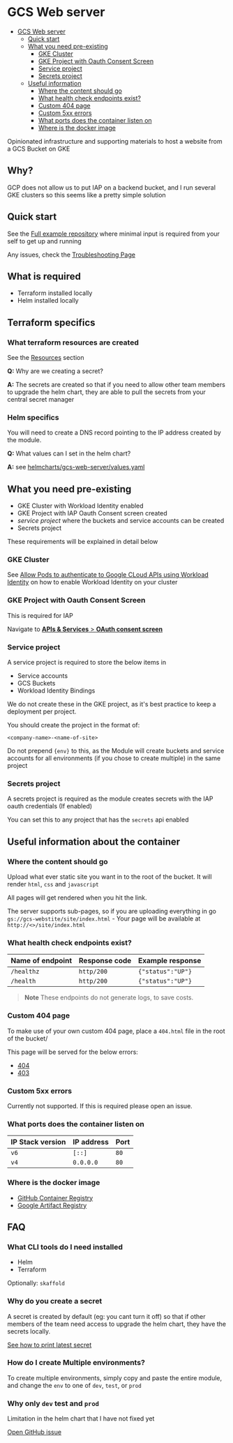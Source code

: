 # GCS Web server

<!-- TOC -->
* [GCS Web server](#gcs-web-server)
  * [Quick start](#quick-start)
  * [What you need pre-existing](#what-you-need-pre-existing)
    * [GKE Cluster](#gke-cluster)
    * [GKE Project with Oauth Consent Screen](#gke-project-with-oauth-consent-screen)
    * [Service project](#service-project)
    * [Secrets project](#secrets-project)
  * [Useful information](#useful-information)
    * [Where the content should go](#where-the-content-should-go)
    * [What health check endpoints exist?](#what-health-check-endpoints-exist)
    * [Custom 404 page](#custom-404-page)
    * [Custom 5xx errors](#custom-5xx-errors)
    * [What ports does the container listen on](#what-ports-does-the-container-listen-on)
    * [Where is the docker image](#where-is-the-docker-image)
<!-- TOC -->


Opinionated infrastructure and supporting materials to host a website from a GCS Bucket on GKE

## Why?

GCP does not allow us to put IAP on a backend bucket, and I run several GKE clusters so this seems like a pretty simple solution



## Quick start

See the [Full example repository](https://github.com/userbradley/gcs-web-server-example) where minimal input is required from your self
to get up and running

Any issues, check the [Troubleshooting Page](troubleshooting.md)

## What is required

* Terraform installed locally
* Helm installed locally

## Terraform specifics

### What terraform resources are created

See the [Resources](terraform/README.md#resources) section

**Q:** Why are we creating a secret?

**A:** The secrets are created so that if you need to allow other team members to upgrade the helm chart, they are able to pull
the secrets from your central secret manager

### Helm specifics

You will need to create a DNS record pointing to the IP address created by the module.

**Q:** What values can I set in the helm chart?

**A:** see [helmcharts/gcs-web-server/values.yaml](helmcharts/gcs-web-server/values.yaml)



## What you need pre-existing

* GKE Cluster with Workload Identity enabled
* GKE Project with IAP Oauth Consent screen created
* _service project_ where the buckets and service accounts can be created
* Secrets project

These requirements will be explained in detail below

### GKE Cluster

See [Allow Pods to authenticate to Google CLoud APIs using Workload Identity](https://cloud.google.com/kubernetes-engine/docs/how-to/workload-identity) on how to enable Workload Identity on your cluster

### GKE Project with Oauth Consent Screen

This is required for IAP

Navigate to [**APIs & Services** > **OAuth consent screen**](https://console.cloud.google.com/apis/credentials/consent)

### Service project

A service project is required to store the below items in

* Service accounts
* GCS Buckets
* Workload Identity Bindings

We do not create these in the GKE project, as it's best practice to keep a deployment per project.

You should create the project in the format of:

```shell
<company-name>-<name-of-site>
```

Do not prepend `{env}` to this, as the Module will create buckets and service accounts for all environments (if you chose to create multiple) in the same project


### Secrets project

A secrets project is required as the module creates secrets with the IAP oauth credentials (If enabled)

You can set this to any project that has the `secrets` api enabled


## Useful information about the container

### Where the content should go

Upload what ever static site you want in to the root of the bucket. It will render `html`, `css` and `javascript`

All pages will get rendered when you hit the link.

The server supports sub-pages, so if you are uploading everything in go `gs://gcs-webstite/site/index.html` - Your page will 
be available at `http://<>/site/index.html`

### What health check endpoints exist?

| Name of endpoint | Response code | Example response        |
|------------------|---------------|-------------------------|
| `/healthz`       | `http/200`    | `{"status":"UP"}`       |
| `/health`        | `http/200`    | `{"status":"UP"}`       |

> **Note**
> These endpoints do not generate logs, to save costs.

### Custom 404 page

To make use of your own custom 404 page, place a `404.html` file in the root of the bucket/ 

This page will be served for the below errors:

* [404](https://http.cat/404)
* [403](https://http.cat/403)

### Custom 5xx errors

Currently not supported. If this is required please open an issue.

### What ports does the container listen on

| IP Stack version | IP address | Port |
|------------------|------------|------|
| `v6`             | `[::]`     | `80` |
| `v4`             | `0.0.0.0`  | `80` |

### Where is the docker image

* [GitHub Container Registry](https://github.com/userbradley/gcs-web-server/pkgs/container/gcs-web-server)
* [Google Artifact Registry](https://console.cloud.google.com/artifacts/docker/breadnet-container-store/europe-west2/public/gcs-web-server)

## FAQ

### What CLI tools do I need installed

* Helm
* Terraform

Optionally: `skaffold`

###  Why do you create a secret

A secret is created by default (eg: you cant turn it off) so that if other members of the team need access to upgrade the helm chart,
they have the secrets locally.

[See how to print latest secret](https://documentation.breadnet.co.uk/cloud/gcp/print-secret-gcloud/)


### How do I create Multiple environments?

To create multiple environments, simply copy and paste the entire module, and change the `env` to one of `dev`, `test`, or `prod`

### Why only `dev` test and `prod`

Limitation in the helm chart that I have not fixed yet

[Open GitHub issue](https://github.com/userbradley/gcs-web-server/issues/6)


